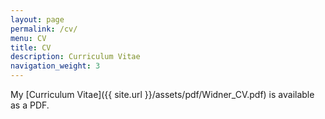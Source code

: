 ```yaml
---
layout: page
permalink: /cv/
menu: CV
title: CV
description: Curriculum Vitae
navigation_weight: 3
---
```


My [Curriculum Vitae]({{ site.url }}/assets/pdf/Widner_CV.pdf) is available as a PDF.